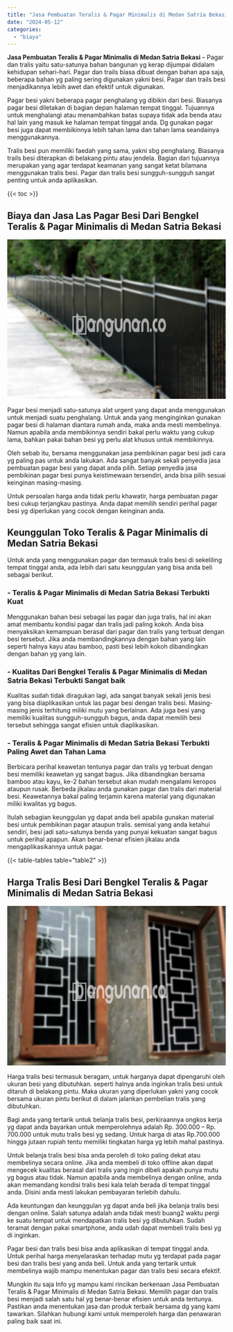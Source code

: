 ```yaml
---
title: "Jasa Pembuatan Teralis & Pagar Minimalis di Medan Satria Bekasi"
date: "2024-05-12"
categories: 
  - "biaya"
---
```


**Jasa Pembuatan Teralis & Pagar Minimalis di Medan Satria Bekasi** – Pagar dan tralis yaitu satu-satunya bahan bangunan yg kerap dijumpai didalam kehidupan sehari-hari. Pagar dan trails biasa dibuat dengan bahan apa saja, beberapa bahan yg paling sering digunakan yakni besi. Pagar dan trails besi menjadikannya lebih awet dan efektif untuk digunakan.

Pagar besi yakni beberapa pagar penghalang yg dibikin dari besi. Biasanya pagar besi diletakan di bagian depan halaman tempat tinggal. Tujuannya untuk menghalangi atau menambahkan batas supaya tidak ada benda atau hal lain yang masuk ke halaman tempat tinggal anda. Dg gunakan pagar besi juga dapat membikinnya lebih tahan lama dan tahan lama seandainya menggunakannya.

Tralis besi pun memiliki faedah yang sama, yakni sbg penghalang. Biasanya trails besi diterapkan di belakang pintu atau jendela. Bagian dari tujuannya merupakan yang agar terdapat keamanan yang sangat ketat bilamana menggunakan tralis besi. Pagar dan tralis besi sungguh-sungguh sangat penting untuk anda aplikasikan.

{{< toc >}}

## Biaya dan Jasa Las Pagar Besi Dari Bengkel Teralis & Pagar Minimalis di Medan Satria Bekasi

![Jasa Pembuatan Teralis & Pagar Minimalis di Medan Satria Bekasi](/images/pagar-minimalis-murah-64.png)

Pagar besi menjadi satu-satunya alat urgent yang dapat anda menggunakan untuk menjadi suatu penghalang. Untuk anda yang menginginkan gunakan pagar besi di halaman diantara rumah anda, maka anda mesti membelinya. Namun apabila anda membikinnya sendiri bakal perlu waktu yang cukup lama, bahkan pakai bahan besi yg perlu alat khusus untuk membikinnya.

Oleh sebab itu, bersama menggunakan jasa pembikinan pagar besi jadi cara yg paling pas untuk anda lakukan. Ada sangat banyak sekali penyedia jasa pembuatan pagar besi yang dapat anda pilih. Setiap penyedia jasa pembikinan pagar besi punya keistimewaan tersendiri, anda bisa pilih sesuai keinginan masing-masing.

Untuk persoalan harga anda tidak perlu khawatir, harga pembuatan pagar besi cukup terjangkau pastinya. Anda dapat memilih sendiri perihal pagar besi yg diperlukan yang cocok dengan keinginan anda.

## Keunggulan Toko Teralis & Pagar Minimalis di Medan Satria Bekasi

Untuk anda yang menggunakan pagar dan termasuk tralis besi di sekeliling tempat tinggal anda, ada lebih dari satu keunggulan yang bisa anda beli sebagai berikut.

### \- Teralis & Pagar Minimalis di Medan Satria Bekasi Terbukti Kuat

Menggunakan bahan besi sebagai las pagar dan juga tralis, hal ini akan amat membantu kondisi pagar dan tralis jadi paling kokoh. Anda bisa menyaksikan kemampuan berasal dari pagar dan tralis yang terbuat dengan besi tersebut. Jika anda membandingkannya dengan bahan yang lain seperti halnya kayu atau bamboo, pasti besi lebih kokoh dibandingkan dengan bahan yg yang lain.

### \- Kualitas Dari Bengkel Teralis & Pagar Minimalis di Medan Satria Bekasi Terbukti Sangat baik

Kualitas sudah tidak diragukan lagi, ada sangat banyak sekali jenis besi yang bisa diaplikasikan untuk las pagar besi dengan tralis besi. Masing-masing jenis terhitung miliki mutu yang berlainan. Ada juga besi yang memiliki kualitas sungguh-sungguh bagus, anda dapat memilih besi tersebut sehingga sangat efisien untuk diaplikasikan.

### \- Teralis & Pagar Minimalis di Medan Satria Bekasi Terbukti Paling Awet dan Tahan Lama

Berbicara perihal keawetan tentunya pagar dan tralis yg terbuat dengan besi memiliki keawetan yg sangat bagus. Jika dibandingkan bersama bamboo atau kayu, ke-2 bahan tersebut akan mudah mengalami keropos ataupun rusak. Berbeda jikalau anda gunakan pagar dan tralis dari material besi. Keawetannya bakal paling terjamin karena material yang digunakan miliki kwalitas yg bagus.

Itulah sebagian keunggulan yg dapat anda beli apabila gunakan material besi untuk pembikinan pagar ataupun tralis. semisal yang anda ketahui sendiri, besi jadi satu-satunya benda yang punyai kekuatan sangat bagus untuk perihal apapun. Akan benar-benar efisien jikalau anda mengaplikasikannya untuk pagar.

{{< table-tables table="table2" >}}

## Harga Tralis Besi Dari Bengkel Teralis & Pagar Minimalis di Medan Satria Bekasi

![Jasa Pembuatan Teralis & Pagar Minimalis di Medan Satria Bekasi](/images/teralis-minimalis-murah-41.png)

Harga tralis besi termasuk beragam, untuk harganya dapat dipengaruhi oleh ukuran besi yang dibutuhkan. seperti halnya anda inginkan tralis besi untuk ditaruh di belakang pintu. Maka ukuran yang diperlukan yakni yang cocok bersama ukuran pintu berikut di dalam jalankan pembelian tralis yang dibutuhkan.

Bagi anda yang tertarik untuk belanja tralis besi, perkiraannya ongkos kerja yg dapat anda bayarkan untuk memperolehnya adalah Rp. 300.000 – Rp. 700.000 untuk mutu tralis besi yg sedang. Untuk harga di atas Rp.700.000 hingga jutaan rupiah tentu memiliki tingkatan harga yg lebih mahal pastinya.

Untuk belanja tralis besi bisa anda peroleh di toko paling dekat atau membelinya secara online. Jika anda membeli di toko offline akan dapat mengecek kualitas berasal dari tralis yang ingin dibeli apakah punya mutu yg bagus atau tidak. Namun apabila anda membelinya dengan online, anda akan memandang kondisi tralis besi kala telah berada di tempat tinggal anda. Disini anda mesti lakukan pembayaran terlebih dahulu.

Ada keuntungan dan keunggulan yg dapat anda beli jika belanja tralis besi dengan online. Salah satunya adalah anda tidak mesti buang2 waktu pergi ke suatu tempat untuk mendapatkan tralis besi yg dibutuhkan. Sudah teramat dengan pakai smartphone, anda udah dapat membeli tralis besi yg di inginkan.

Pagar besi dan tralis besi bisa anda aplikasikan di tempat tinggal anda. Untuk perihal harga menyelaraskan terhadap mutu yg terdapat pada pagar besi dan tralis besi yang anda beli. Untuk anda yang tertarik untuk membelinya wajib mampu menentukan pagar dan tralis besi secara efektif.

Mungkin itu saja Info yg mampu kami rincikan berkenaan Jasa Pembuatan Teralis & Pagar Minimalis di Medan Satria Bekasi. Memilih pagar dan tralis besi menjadi salah satu hal yg benar-benar efisien untuk anda tentunya. Pastikan anda menentukan jasa dan produk terbaik bersama dg yang kami tawarkan. Silahkan hubungi kami untuk memperoleh harga dan penawaran paling baik saat ini.

